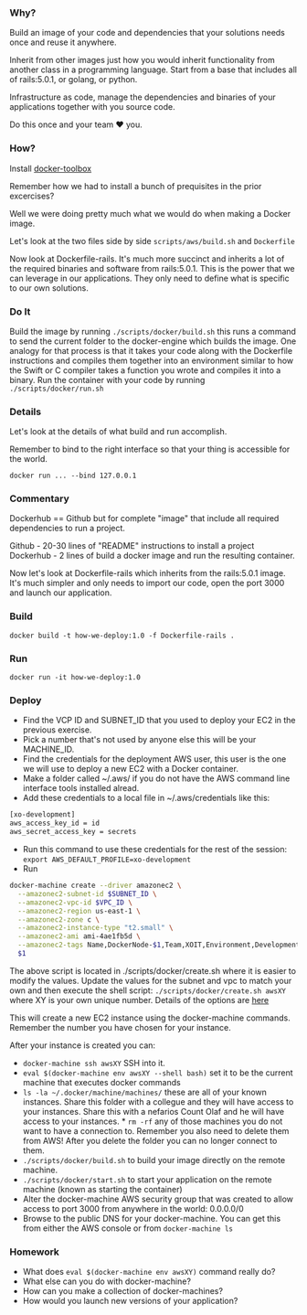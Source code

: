 ### Why?

Build an image of your code and dependencies that your solutions needs once and reuse
it anywhere.

Inherit from other images just how you would inherit functionality from another
class in a programming language. Start from a base that includes all of
rails:5.0.1, or golang, or python.

Infrastructure as code, manage the dependencies and binaries of your
applications together with you source code.

Do this once and your team :hearts: you.

### How?
Install [docker-toolbox](https://www.docker.com/products/docker-toolbox)

Remember how we had to install a bunch of prequisites in the prior excercises?

Well we were doing pretty much what we would do when making a Docker image.

Let's look at the two files side by side `scripts/aws/build.sh` and
`Dockerfile`

Now look at Dockerfile-rails. It's much more succinct and inherits a lot of the
required binaries and software from rails:5.0.1. This is the power that we can
leverage in our applications. They only need to define what is specific to our
own solutions.

### Do It
Build the image by running
`./scripts/docker/build.sh` this runs a command to send the current
folder to the docker-engine which builds the image. One analogy for that process is that it
takes your code along with the Dockerfile instructions and compiles them
together into an environment similar to how the Swift or C compiler takes a
function you wrote and compiles it into a binary.
Run the container with your code by running
`./scripts/docker/run.sh`

### Details
Let's look at the details of what build and run accomplish.

Remember to bind to the right interface so that your thing is accessible for the
world.

`docker run ... --bind 127.0.0.1`

### Commentary
Dockerhub == Github but for complete "image" that include all required
dependencies to run a project.

Github - 20-30 lines of "README" instructions to install a project
Dockerhub - 2 lines of build a docker image and run the resulting container.

Now let's look at Dockerfile-rails which inherits from the rails:5.0.1 image.
It's much simpler and only needs to import our code, open the port 3000 and
launch our application.

### Build
```
docker build -t how-we-deploy:1.0 -f Dockerfile-rails .
```
### Run
```
docker run -it how-we-deploy:1.0
```

### Deploy
* Find the VCP ID and SUBNET_ID that you used to deploy your EC2 in the previous
exercise.
* Pick a number that's not used by anyone else this will be your MACHINE_ID.
* Find the credentials for the deployment AWS user, this user is the one we will use to
deploy a new EC2 with a Docker container.
* Make a folder called ~/.aws/ if you do not have the AWS command line interface
tools installed alread.
* Add these credentials to a local file in ~/.aws/credentials like this:
```sh
[xo-development]
aws_access_key_id = id
aws_secret_access_key = secrets
```
* Run this command to use these credentials for the rest of the session:
`export AWS_DEFAULT_PROFILE=xo-development`
* Run
```sh
docker-machine create --driver amazonec2 \
  --amazonec2-subnet-id $SUBNET_ID \
  --amazonec2-vpc-id $VPC_ID \
  --amazonec2-region us-east-1 \
  --amazonec2-zone c \
  --amazonec2-instance-type "t2.small" \
  --amazonec2-ami ami-4ae1fb5d \
  --amazonec2-tags Name,DockerNode-$1,Team,XOIT,Environment,Development,Role,WebHost
  $1
```
The above script is located in ./scripts/docker/create.sh where it is easier to
modify the values. Update the values for the subnet and vpc to match your own
and then execute the shell script: `./scripts/docker/create.sh awsXY` where XY
is your own unique number. Details of the options are [here](https://docs.docker.com/machine/drivers/aws/)

This will create a new EC2 instance using the docker-machine commands. Remember
the number you have chosen for your instance.

After your instance is created you can:
  * `docker-machine ssh awsXY` SSH into it.
  * `eval $(docker-machine env awsXY --shell bash)` set it to be the current  machine that executes docker commands
  * `ls -la ~/.docker/machine/machines/` these are all of your known
instances. Share this folder with a collegue and they will have access to
your instances. Share this with a nefarios Count Olaf and he will have
access to your instances.
        * `rm -rf` any of those machines you do not want to have a connection
to. Remember you also need to delete them from AWS! After you delete the folder
you can no longer connect to them.
  * `./scripts/docker/build.sh` to build your image directly on the remote
  machine.
  * `./scripts/docker/start.sh` to start your application on the remote machine
  (known as starting the container)
  * Alter the docker-machine AWS security group that was created to allow access
to port 3000 from anywhere in the world: 0.0.0.0/0
  * Browse to the public DNS for your docker-machine. You can get this from
either the AWS console or from `docker-machine ls`

### Homework
* What does `eval $(docker-machine env awsXY)` command really do?
* What else can you do with docker-machine?
* How can you make a collection of docker-machines?
* How would you launch new versions of your application?
